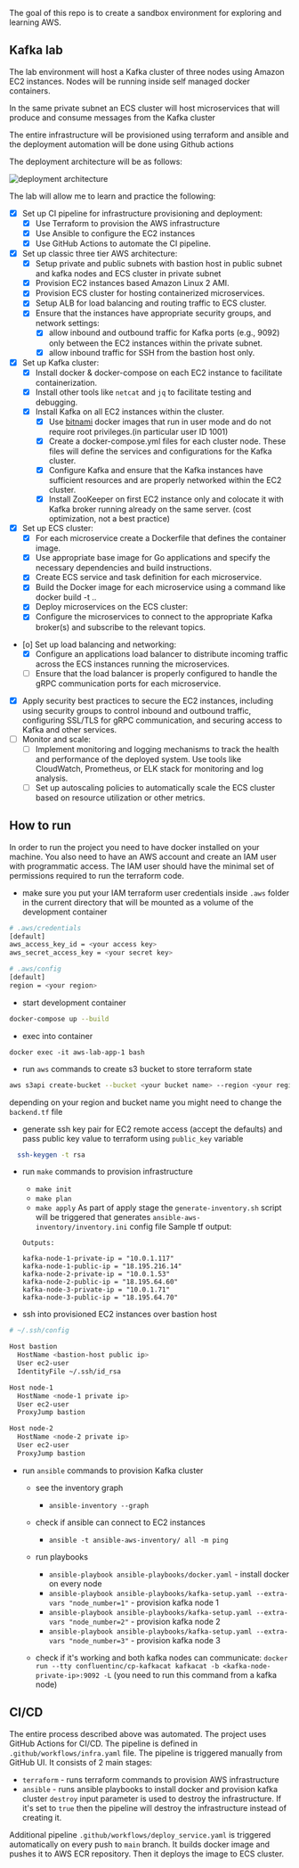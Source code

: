 The goal of this repo is to create a sandbox environment for exploring and learning AWS.

## Kafka lab
The lab environment will host a Kafka cluster of three nodes using Amazon EC2 instances.
Nodes will be running inside self managed docker containers.

In the same private subnet an ECS cluster will host microservices that will produce and consume messages from the Kafka cluster

The entire infrastructure will be provisioned using terraform and ansible and the deployment
automation will be done using Github actions

The deployment architecture will be as follows:

![deployment architecture](deployment_architecture.png)

The lab will allow me to learn and practice the following:

* [X] Set up CI pipeline for infrastructure provisioning and deployment:
  - [X] Use Terraform to provision the AWS infrastructure
  - [X] Use Ansible to configure the EC2 instances
  - [X] Use GitHub Actions to automate the CI pipeline.
* [X] Set up classic three tier AWS architecture:
  - [X] Setup private and public subnets with bastion host in public subnet and kafka nodes and ECS cluster in private subnet
  - [X] Provision EC2 instances based Amazon Linux 2 AMI.
  - [X] Provision ECS cluster for hosting containerized microservices.
  - [X] Setup ALB for load balancing and routing traffic to ECS cluster.
  - [X] Ensure that the instances have appropriate security groups, and network settings:
      - [X] allow inbound and outbound traffic for Kafka ports (e.g., 9092) only between the EC2 instances within the private subnet.
      - [X] allow inbound traffic for SSH from the bastion host only.
* [X] Set up Kafka cluster:
  - [X] Install docker & docker-compose on each EC2 instance to facilitate containerization.
  - [X] Install other tools like `netcat` and `jq` to facilitate testing and debugging.
  - [X] Install Kafka on all EC2 instances within the cluster. 
       - [X] Use [bitnami](https://github.com/bitnami) docker images that run in user mode and do not require root privileges.(in particular user ID 1001)
       - [X] Create a docker-compose.yml files for each cluster node. These files will define the services and configurations for the Kafka cluster.
       - [X] Configure Kafka and ensure that the Kafka instances have sufficient resources and are properly networked within the EC2 cluster.
       - [X] Install ZooKeeper on first EC2 instance only and colocate it with Kafka broker running already on the same server. (cost optimization, not a best practice)
* [X] Set up ECS cluster:
  - [X] For each microservice create a Dockerfile that defines the container image.
  - [X] Use appropriate base image for Go applications and specify the necessary dependencies and build instructions.
  - [X] Create ECS service and task definition for each microservice.
  - [X] Build the Docker image for each microservice using a command like docker build -t <image-name> ..
  - [X] Deploy microservices on the ECS cluster:
  - [X] Configure the microservices to connect to the appropriate Kafka broker(s) and subscribe to the relevant topics.
* [o] Set up load balancing and networking:
  - [X] Configure an applications load balancer to distribute incoming traffic across the ECS instances running the microservices.
  - [ ] Ensure that the load balancer is properly configured to handle the gRPC communication ports for each microservice.
* [X] Apply security best practices to secure the EC2 instances, including using security groups to control inbound and outbound traffic, configuring SSL/TLS for gRPC communication, and securing access to Kafka and other services.
* [ ] Monitor and scale:
  - [ ] Implement monitoring and logging mechanisms to track the health and performance of the deployed system. Use tools like CloudWatch, Prometheus, or ELK stack for monitoring and log analysis.
  - [ ] Set up autoscaling policies to automatically scale the ECS cluster based on resource utilization or other metrics.

## How to run

In order to run the project you need to have docker installed on your machine.
You also need to have an AWS account and create an IAM user with programmatic access.
The IAM user should have the minimal set of permissions required to run the terraform code.

* make sure you put your IAM terraform user credentials inside `.aws` folder in the current directory that will be mounted as a volume of the development container 

```bash
# .aws/credentials
[default]
aws_access_key_id = <your access key>
aws_secret_access_key = <your secret key>

# .aws/config
[default]
region = <your region>
```

* start development container

```bash
docker-compose up --build
```

* exec into container

```
docker exec -it aws-lab-app-1 bash
```

* run `aws` commands to create s3 bucket to store terraform state

```bash
aws s3api create-bucket --bucket <your bucket name> --region <your region name> --create-bucket-configuration LocationConstraint=<your region name>
```

depending on your region and bucket name you might need to change the `backend.tf` file

* generate ssh key pair for EC2 remote access (accept the defaults) and pass public key value to terraform using `public_key` variable

```bash
  ssh-keygen -t rsa
```

* run `make` commands to provision infrastructure
  - `make init`
  - `make plan`
  - `make apply`
  As part of apply stage the `generate-inventory.sh` script will be triggered that generates `ansible-aws-inventory/inventory.ini` config file
  Sample tf output:
  
  ```
  Outputs:

  kafka-node-1-private-ip = "10.0.1.117"
  kafka-node-1-public-ip = "18.195.216.14"
  kafka-node-2-private-ip = "10.0.1.53"
  kafka-node-2-public-ip = "18.195.64.60"
  kafka-node-3-private-ip = "10.0.1.71"
  kafka-node-3-public-ip = "18.195.64.70"
  ```
  
* ssh into provisioned EC2 instances over bastion host

```bash
# ~/.ssh/config

Host bastion
  HostName <bastion-host public ip>
  User ec2-user
  IdentityFile ~/.ssh/id_rsa

Host node-1
  HostName <node-1 private ip>
  User ec2-user
  ProxyJump bastion

Host node-2
  HostName <node-2 private ip>
  User ec2-user
  ProxyJump bastion
```

* run `ansible` commands to provision Kafka cluster
  - see the inventory graph
    - `ansible-inventory --graph`
  - check if ansible can connect to EC2 instances
    - `ansible -t ansible-aws-inventory/ all -m ping`
  - run playbooks
    - `ansible-playbook ansible-playbooks/docker.yaml` - install docker on every node
    - `ansible-playbook ansible-playbooks/kafka-setup.yaml --extra-vars "node_number=1"` - provision kafka node 1
    - `ansible-playbook ansible-playbooks/kafka-setup.yaml --extra-vars "node_number=2"` - provision kafka node 2
    - `ansible-playbook ansible-playbooks/kafka-setup.yaml --extra-vars "node_number=3"` - provision kafka node 3

  - check if it's working and both kafka nodes can communicate: `docker run --tty confluentinc/cp-kafkacat kafkacat -b <kafka-node-private-ip>:9092 -L` (you need to run this command from a kafka node)

## CI/CD

The entire process described above was automated.
The project uses GitHub Actions for CI/CD. The pipeline is defined in `.github/workflows/infra.yaml` file.
The pipeline is triggered manually from GitHub UI. It consists of 2 main stages:
- `terraform` - runs terraform commands to provision AWS infrastructure
- `ansible` - runs ansible playbooks to install docker and provision kafka cluster
`destroy` input parameter is used to destroy the infrastructure. If it's set to `true` then the pipeline will destroy the infrastructure instead of creating it.

Additional pipeline `.github/workflows/deploy_service.yaml` is triggered automatically on every push to `main` branch.
It builds docker image and pushes it to AWS ECR repository. Then it deploys the image to ECS cluster.
